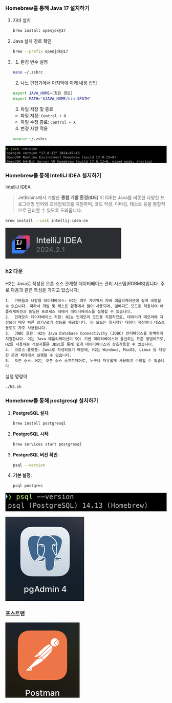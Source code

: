 ### Homebrew를 통해 Java 17 설치하기

1. 자바 설치
    ```bash
    brew install openjdk@17
    ```

2. Java 설치 경로 확인
    ```bash
    brew --prefix openjdk@17
    ```

3. 1. 환경 변수 설정
    ```bash
    nano ~/.zshrc
    ```

    2. 나노 편집기에서 마지막에 아래 내용 삽입
    ```bash
    export JAVA_HOME=[찾은 경로]
    export PATH="$JAVA_HOME/bin:$PATH"
    ```

    3. 파일 저장 및 종료
   - 파일 저장: `Control + O`
   - 파일 수정 종료: `Control + X`

    4. 변경 사항 적용
    ```bash
    source ~/.zshrc
    ```

![alt text](img/자바17.png)

### Homebrew를 통해 IntelliJ IDEA 설치하기

IntelliJ IDEA
> JetBrains에서 개발한 **통합 개발 환경(IDE)** 
이 IDE는 Java를 비롯한 다양한 프로그래밍 언어와 프레임워크를 지원하며, 코드 작성, 디버깅, 테스트 등을 통합적으로 관리할 수 있도록 도와줍니다.

```bash
brew install --cask intellij-idea-ce
```

![alt text](img/intellij.png)

### h2 다운

H2는 Java로 작성된 오픈 소스 관계형 데이터베이스 관리 시스템(RDBMS)입니다. 주로 다음과 같은 특성을 가지고 있습니다:

	1.	가벼움과 내장형 데이터베이스: H2는 매우 가벼워서 자바 애플리케이션에 쉽게 내장할 수 있습니다. 따라서 개발 및 테스트 환경에서 많이 사용되며, 임베디드 모드로 작동하여 애플리케이션과 동일한 프로세스 내에서 데이터베이스를 실행할 수 있습니다.
	2.	인메모리 데이터베이스 지원: H2는 인메모리 모드를 지원하므로, 데이터가 메모리에 저장되어 매우 빠른 읽기/쓰기 성능을 제공합니다. 이 모드는 일시적인 데이터 저장이나 테스트 용도로 자주 사용됩니다.
	3.	JDBC 호환: H2는 Java Database Connectivity (JDBC) 인터페이스를 완벽하게 지원합니다. 이는 Java 애플리케이션이 SQL 기반 데이터베이스와 통신하는 표준 방법이므로, H2를 사용하는 개발자들은 JDBC를 통해 쉽게 데이터베이스와 상호작용할 수 있습니다.
	4.	크로스-플랫폼: Java로 작성되었기 때문에, H2는 Windows, MacOS, Linux 등 다양한 운영 체제에서 실행될 수 있습니다.
	5.	오픈 소스: H2는 오픈 소스 소프트웨어로, 누구나 자유롭게 사용하고 수정할 수 있습니다.

실행 명령어

```bash
./h2.sh
```

### Homebrew를 통해 postgresql 설치하기

1. **PostgreSQL 설치**: 

   ```bash
   brew install postgresql
   ```

2. **PostgreSQL 시작**: 

   ```bash
   brew services start postgresql
   ```

4. **PostgreSQL 버전 확인**: 

   ```bash
   psql --version
   ```

5. **기본 설정**: 

   ```bash
   psql postgres
   ```

![alt text](img/psql.png)

![alt text](img/pdAdmin.png)

### 포스트맨
![alt text](img/포스트맨.png)